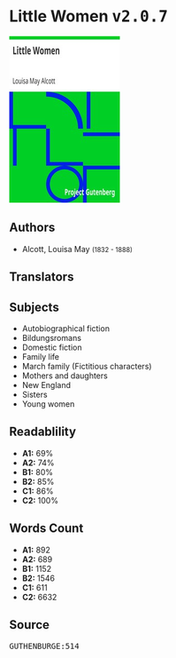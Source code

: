 # Little Women <kbd>v2.0.7</kbd>

![](./cover.medium.jpg "")

## Authors


 - Alcott, Louisa May <small>(1832 - 1888)</small>

## Translators



## Subjects


 - Autobiographical fiction
 - Bildungsromans
 - Domestic fiction
 - Family life
 - March family (Fictitious characters)
 - Mothers and daughters
 - New England
 - Sisters
 - Young women

## Readablility


 - **A1:** 69%
 - **A2:** 74%
 - **B1:** 80%
 - **B2:** 85%
 - **C1:** 86%
 - **C2:** 100%

## Words Count


 - **A1:** 892
 - **A2:** 689
 - **B1:** 1152
 - **B2:** 1546
 - **C1:** 611
 - **C2:** 6632

## Source


<kbd>GUTHENBURGE:514</kbd>
